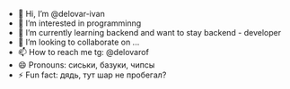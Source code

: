 - 👋 Hi, I’m @delovar-ivan
- 👀 I’m interested in programminng
- 🌱 I’m currently learning backend and want to stay backend - developer
- 💞️ I’m looking to collaborate on ...
- 📫 How to reach me tg: @delovarof
- 😄 Pronouns: сиськи, базуки, чипсы
- ⚡ Fun fact: дядь, тут шар не пробегал?

<!---
delovar-ivan/delovar-ivan is a ✨ special ✨ repository because its `README.md` (this file) appears on your GitHub profile.
You can click the Preview link to take a look at your changes.
--->
